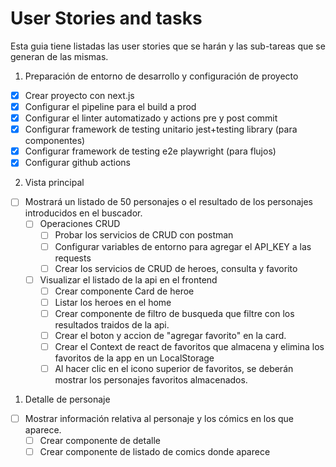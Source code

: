 # User Stories and tasks

Esta guia tiene listadas las user stories que se harán y las sub-tareas que se generan de las mismas.


1. Preparación de entorno de desarrollo y configuración de proyecto
  - [x] Crear proyecto con next.js
  - [x] Configurar el pipeline para el build a prod
  - [x] Configurar el linter automatizado y actions pre y post commit
  - [x] Configurar framework de testing unitario jest+testing library (para componentes)
  - [x] Configurar framework de testing e2e playwright (para flujos)
  - [x] Configurar github actions
2. Vista principal 
- [ ] Mostrará un listado de 50 personajes o el resultado de los personajes introducidos en el buscador.
   -  [ ] Operaciones CRUD
      -  [ ]  Probar los servicios de CRUD con postman 
      -  [ ] Configurar variables de entorno para agregar el API_KEY a las requests
      -  [ ] Crear los servicios de CRUD de heroes, consulta y favorito 
   -  [ ] Visualizar el listado de la api en el frontend
      -  [ ] Crear componente Card de heroe 
      -  [ ] Listar los heroes en el home
      -  [ ] Crear componente de filtro de busqueda que filtre con los resultados traidos de la api.
      -  [ ] Crear el boton y accion de "agregar favorito" en la card.
      -  [ ] Crear el Context de react de favoritos que almacena y elimina los favoritos de la app en un LocalStorage
      -  [ ] Al hacer clic en el icono superior de favoritos, se deberán mostrar los personajes favoritos almacenados. 
1. Detalle de personaje 
- [ ]  Mostrar información relativa al personaje y los cómics en los que aparece.
   -  [ ] Crear componente  de detalle
   -  [ ] Crear componente de listado de comics donde aparece